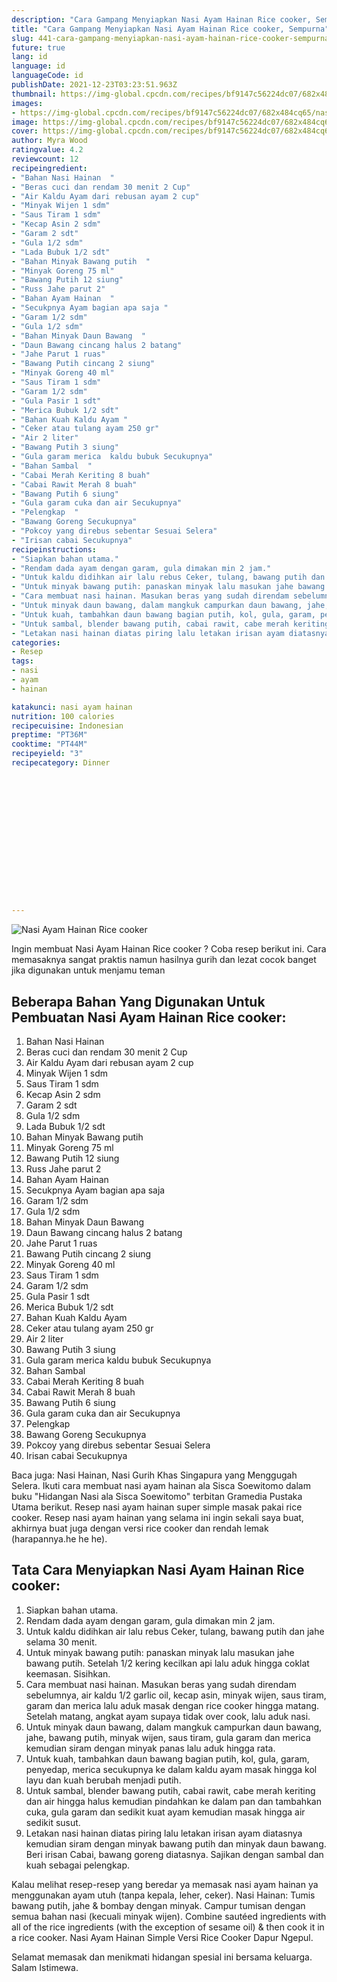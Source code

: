 ```yaml
---
description: "Cara Gampang Menyiapkan Nasi Ayam Hainan Rice cooker, Sempurna"
title: "Cara Gampang Menyiapkan Nasi Ayam Hainan Rice cooker, Sempurna"
slug: 441-cara-gampang-menyiapkan-nasi-ayam-hainan-rice-cooker-sempurna
future: true
lang: id
language: id
languageCode: id
publishDate: 2021-12-23T03:23:51.963Z 
thumbnail: https://img-global.cpcdn.com/recipes/bf9147c56224dc07/682x484cq65/nasi-ayam-hainan-rice-cooker-foto-resep-utama.png
images:
- https://img-global.cpcdn.com/recipes/bf9147c56224dc07/682x484cq65/nasi-ayam-hainan-rice-cooker-foto-resep-utama.png
image: https://img-global.cpcdn.com/recipes/bf9147c56224dc07/682x484cq65/nasi-ayam-hainan-rice-cooker-foto-resep-utama.png
cover: https://img-global.cpcdn.com/recipes/bf9147c56224dc07/682x484cq65/nasi-ayam-hainan-rice-cooker-foto-resep-utama.png
author: Myra Wood
ratingvalue: 4.2
reviewcount: 12
recipeingredient:
- "Bahan Nasi Hainan  "
- "Beras cuci dan rendam 30 menit 2 Cup"
- "Air Kaldu Ayam dari rebusan ayam 2 cup"
- "Minyak Wijen 1 sdm"
- "Saus Tiram 1 sdm"
- "Kecap Asin 2 sdm"
- "Garam 2 sdt"
- "Gula 1/2 sdm"
- "Lada Bubuk 1/2 sdt"
- "Bahan Minyak Bawang putih  "
- "Minyak Goreng 75 ml"
- "Bawang Putih 12 siung"
- "Russ Jahe parut 2"
- "Bahan Ayam Hainan  "
- "Secukpnya Ayam bagian apa saja "
- "Garam 1/2 sdm"
- "Gula 1/2 sdm"
- "Bahan Minyak Daun Bawang  "
- "Daun Bawang cincang halus 2 batang"
- "Jahe Parut 1 ruas"
- "Bawang Putih cincang 2 siung"
- "Minyak Goreng 40 ml"
- "Saus Tiram 1 sdm"
- "Garam 1/2 sdm"
- "Gula Pasir 1 sdt"
- "Merica Bubuk 1/2 sdt"
- "Bahan Kuah Kaldu Ayam "
- "Ceker atau tulang ayam 250 gr"
- "Air 2 liter"
- "Bawang Putih 3 siung"
- "Gula garam merica  kaldu bubuk Secukupnya"
- "Bahan Sambal  "
- "Cabai Merah Keriting 8 buah"
- "Cabai Rawit Merah 8 buah"
- "Bawang Putih 6 siung"
- "Gula garam cuka dan air Secukupnya"
- "Pelengkap  "
- "Bawang Goreng Secukupnya"
- "Pokcoy yang direbus sebentar Sesuai Selera"
- "Irisan cabai Secukupnya"
recipeinstructions:
- "Siapkan bahan utama."
- "Rendam dada ayam dengan garam, gula dimakan min 2 jam."
- "Untuk kaldu didihkan air lalu rebus Ceker, tulang, bawang putih dan jahe selama 30 menit."
- "Untuk minyak bawang putih: panaskan minyak lalu masukan jahe bawang putih. Setelah 1/2 kering kecilkan api lalu aduk hingga coklat keemasan. Sisihkan."
- "Cara membuat nasi hainan. Masukan beras yang sudah direndam sebelumnya, air kaldu 1/2 garlic oil, kecap asin, minyak wijen, saus tiram, garam dan merica lalu aduk masak dengan rice cooker hingga matang. Setelah matang, angkat ayam supaya tidak over cook, lalu aduk nasi."
- "Untuk minyak daun bawang, dalam mangkuk campurkan daun bawang, jahe, bawang putih, minyak wijen, saus tiram, gula garam dan merica kemudian siram dengan minyak panas lalu aduk hingga rata."
- "Untuk kuah, tambahkan daun bawang bagian putih, kol, gula, garam, penyedap, merica secukupnya ke dalam kaldu ayam masak hingga kol layu dan kuah berubah menjadi putih."
- "Untuk sambal, blender bawang putih, cabai rawit, cabe merah keriting dan air hingga halus kemudian pindahkan ke dalam pan dan tambahkan cuka, gula garam dan sedikit kuat ayam kemudian masak hingga air sedikit susut."
- "Letakan nasi hainan diatas piring lalu letakan irisan ayam diatasnya kemudian siram dengan minyak bawang putih dan minyak daun bawang. Beri irisan Cabai, bawang goreng diatasnya. Sajikan dengan sambal dan kuah sebagai pelengkap."
categories:
- Resep
tags:
- nasi
- ayam
- hainan

katakunci: nasi ayam hainan 
nutrition: 100 calories
recipecuisine: Indonesian
preptime: "PT36M"
cooktime: "PT44M"
recipeyield: "3"
recipecategory: Dinner


     
    
    
    
    
    
    
    
    
    
    
      
    
---
```



![Nasi Ayam Hainan Rice cooker](https://img-global.cpcdn.com/recipes/bf9147c56224dc07/682x484cq65/nasi-ayam-hainan-rice-cooker-foto-resep-utama.png)

Ingin membuat Nasi Ayam Hainan Rice cooker ? Coba resep berikut ini. Cara memasaknya sangat praktis namun hasilnya gurih dan lezat cocok banget jika digunakan untuk menjamu teman

<!--inarticleads1-->

## Beberapa Bahan Yang Digunakan Untuk Pembuatan Nasi Ayam Hainan Rice cooker:

1. Bahan Nasi Hainan  
1. Beras cuci dan rendam 30 menit 2 Cup
1. Air Kaldu Ayam dari rebusan ayam 2 cup
1. Minyak Wijen 1 sdm
1. Saus Tiram 1 sdm
1. Kecap Asin 2 sdm
1. Garam 2 sdt
1. Gula 1/2 sdm
1. Lada Bubuk 1/2 sdt
1. Bahan Minyak Bawang putih  
1. Minyak Goreng 75 ml
1. Bawang Putih 12 siung
1. Russ Jahe parut 2
1. Bahan Ayam Hainan  
1. Secukpnya Ayam bagian apa saja 
1. Garam 1/2 sdm
1. Gula 1/2 sdm
1. Bahan Minyak Daun Bawang  
1. Daun Bawang cincang halus 2 batang
1. Jahe Parut 1 ruas
1. Bawang Putih cincang 2 siung
1. Minyak Goreng 40 ml
1. Saus Tiram 1 sdm
1. Garam 1/2 sdm
1. Gula Pasir 1 sdt
1. Merica Bubuk 1/2 sdt
1. Bahan Kuah Kaldu Ayam 
1. Ceker atau tulang ayam 250 gr
1. Air 2 liter
1. Bawang Putih 3 siung
1. Gula garam merica  kaldu bubuk Secukupnya
1. Bahan Sambal  
1. Cabai Merah Keriting 8 buah
1. Cabai Rawit Merah 8 buah
1. Bawang Putih 6 siung
1. Gula garam cuka dan air Secukupnya
1. Pelengkap  
1. Bawang Goreng Secukupnya
1. Pokcoy yang direbus sebentar Sesuai Selera
1. Irisan cabai Secukupnya

Baca juga: Nasi Hainan, Nasi Gurih Khas Singapura yang Menggugah Selera. Ikuti cara membuat nasi ayam hainan ala Sisca Soewitomo dalam buku &#34;Hidangan Nasi ala Sisca Soewitomo&#34; terbitan Gramedia Pustaka Utama berikut. Resep nasi ayam hainan super simple masak pakai rice cooker. Resep nasi ayam hainan yang selama ini ingin sekali saya buat, akhirnya buat juga dengan versi rice cooker dan rendah lemak (harapannya.he he he). 

<!--inarticleads2-->

## Tata Cara Menyiapkan Nasi Ayam Hainan Rice cooker:

1. Siapkan bahan utama.
1. Rendam dada ayam dengan garam, gula dimakan min 2 jam.
1. Untuk kaldu didihkan air lalu rebus Ceker, tulang, bawang putih dan jahe selama 30 menit.
1. Untuk minyak bawang putih: panaskan minyak lalu masukan jahe bawang putih. Setelah 1/2 kering kecilkan api lalu aduk hingga coklat keemasan. Sisihkan.
1. Cara membuat nasi hainan. Masukan beras yang sudah direndam sebelumnya, air kaldu 1/2 garlic oil, kecap asin, minyak wijen, saus tiram, garam dan merica lalu aduk masak dengan rice cooker hingga matang. Setelah matang, angkat ayam supaya tidak over cook, lalu aduk nasi.
1. Untuk minyak daun bawang, dalam mangkuk campurkan daun bawang, jahe, bawang putih, minyak wijen, saus tiram, gula garam dan merica kemudian siram dengan minyak panas lalu aduk hingga rata.
1. Untuk kuah, tambahkan daun bawang bagian putih, kol, gula, garam, penyedap, merica secukupnya ke dalam kaldu ayam masak hingga kol layu dan kuah berubah menjadi putih.
1. Untuk sambal, blender bawang putih, cabai rawit, cabe merah keriting dan air hingga halus kemudian pindahkan ke dalam pan dan tambahkan cuka, gula garam dan sedikit kuat ayam kemudian masak hingga air sedikit susut.
1. Letakan nasi hainan diatas piring lalu letakan irisan ayam diatasnya kemudian siram dengan minyak bawang putih dan minyak daun bawang. Beri irisan Cabai, bawang goreng diatasnya. Sajikan dengan sambal dan kuah sebagai pelengkap.


Kalau melihat resep-resep yang beredar ya memasak nasi ayam hainan ya menggunakan ayam utuh (tanpa kepala, leher, ceker). Nasi Hainan: Tumis bawang putih, jahe &amp; bombay dengan minyak. Campur tumisan dengan semua bahan nasi (kecuali minyak wijen). Combine sautéed ingredients with all of the rice ingredients (with the exception of sesame oil) &amp; then cook it in a rice cooker. Nasi Ayam Hainan Simple Versi Rice Cooker Dapur Ngepul. 

Selamat memasak dan menikmati hidangan spesial ini bersama keluarga. Salam Istimewa.
